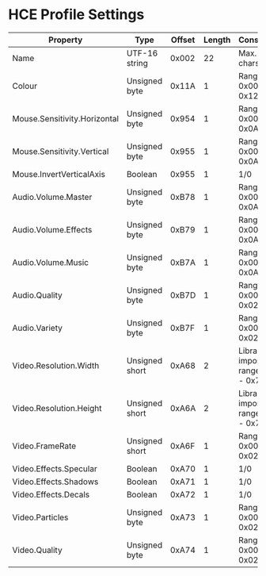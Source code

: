 # HCE Profile Settings

| Property                     | Type           | Offset | Length | Constraints                        |
| ---------------------------- | -------------- | ------ | ------ | ---------------------------------- |
| Name                         | UTF-16 string  | 0x002  | 22     | Max. 0xB chars                     |
| Colour                       | Unsigned byte  | 0x11A  | 1      | Range 0x00 - 0x12                  |
| Mouse.Sensitivity.Horizontal | Unsigned byte  | 0x954  | 1      | Range 0x00 - 0x0A                  |
| Mouse.Sensitivity.Vertical   | Unsigned byte  | 0x955  | 1      | Range 0x00 - 0x0A                  |
| Mouse.InvertVerticalAxis     | Boolean        | 0x955  | 1      | 1/0                                |
| Audio.Volume.Master          | Unsigned byte  | 0xB78  | 1      | Range 0x00 - 0x0A                  |
| Audio.Volume.Effects         | Unsigned byte  | 0xB79  | 1      | Range 0x00 - 0x0A                  |
| Audio.Volume.Music           | Unsigned byte  | 0xB7A  | 1      | Range 0x00 - 0x0A                  |
| Audio.Quality                | Unsigned byte  | 0xB7D  | 1      | Range 0x00 - 0x02                  |
| Audio.Variety                | Unsigned byte  | 0xB7F  | 1      | Range 0x00 - 0x02                  |
| Video.Resolution.Width       | Unsigned short | 0xA68  | 2      | Library imposes range 0x1 - 0x7FFF |
| Video.Resolution.Height      | Unsigned short | 0xA6A  | 2      | Library imposes range 0x1 - 0x7FFF |
| Video.FrameRate              | Unsigned short | 0xA6F  | 1      | Range 0x00 - 0x02                  |
| Video.Effects.Specular       | Boolean        | 0xA70  | 1      | 1/0                                |
| Video.Effects.Shadows        | Boolean        | 0xA71  | 1      | 1/0                                |
| Video.Effects.Decals         | Boolean        | 0xA72  | 1      | 1/0                                |
| Video.Particles              | Unsigned byte  | 0xA73  | 1      | Range 0x00 - 0x02                  |
| Video.Quality                | Unsigned byte  | 0xA74  | 1      | Range 0x00 - 0x02                  |